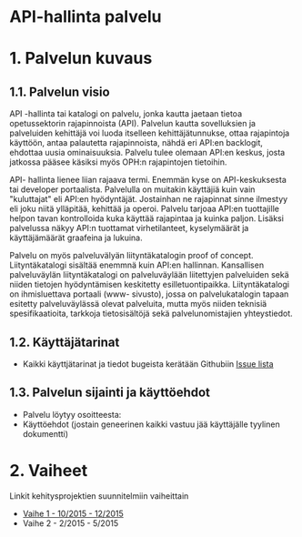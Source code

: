 # API-hallinta palvelu

# 1. Palvelun kuvaus

## 1.1. Palvelun visio
API -hallinta tai katalogi on palvelu, jonka kautta jaetaan tietoa opetussektorin rajapinnoista (API). Palvelun kautta sovelluksien ja palveluiden kehittäjä voi luoda itselleen kehittäjätunnukse, ottaa rajapintoja käyttöön, antaa palautetta rajapinnoista, nähdä eri API:en backlogit, ehdottaa uusia ominaisuuksia. Palvelu tulee olemaan API:en keskus, josta jatkossa pääsee käsiksi myös OPH:n rajapintojen tietoihin. 

API- hallinta lienee liian rajaava termi. Enemmän kyse on API-keskuksesta tai developer portaalista. Palvelulla on muitakin käyttäjiä kuin vain "kuluttajat" eli API:en hyödyntäjät. Jostainhan ne rajapinnat sinne ilmestyy eli joku niitä ylläpitää, kehittää ja operoi. Palvelu tarjoaa API:en tuottajille helpon tavan kontrolloida kuka käyttää rajapintaa ja kuinka paljon. Lisäksi palvelussa näkyy API:n tuottamat virhetilanteet, kyselymäärät ja käyttäjämäärät graafeina ja lukuina. 

Palvelu on myös palveluvälyän liityntäkatalogin proof of concept. Liityntäkatalogi sisältää enemmnä kuin API:en hallinnan. Kansallisen palveluväylän liityntäkatalogi on palveluväylään liitettyjen palveluiden sekä niiden
tietojen hyödyntämisen keskitetty esilletuontipaikka. Liityntäkatalogi on ihmisluettava portaali (www-
sivusto), jossa on palvelukatalogin tapaan esitetty palveluväylässä olevat palveluita, mutta myös
niiden teknisiä spesifikaatioita, tarkkoja tietosisältöjä sekä palvelunomistajien yhteystiedot.

## 1.2. Käyttäjätarinat
* Kaikki käyttjätarinat ja tiedot bugeista kerätään Githubiin [Issue lista](https://github.com/Digipalvelutehdas/API-katalogi/issues)

## 1.3. Palvelun sijainti ja käyttöehdot
* Palvelu löytyy osoitteesta: 
* Käyttöehdot (jostain geneerinen kaikki vastuu jää käyttäjälle tyylinen dokumentti)

# 2. Vaiheet
Linkit kehitysprojektien suunnitelmiin vaiheittain
* [Vaihe 1 - 10/2015 - 12/2015](https://github.com/Digipalvelutehdas/API-katalogi/blob/master/vaiheet/vaihe1.md)
* Vaihe 2 - 2/2015 - 5/2015
